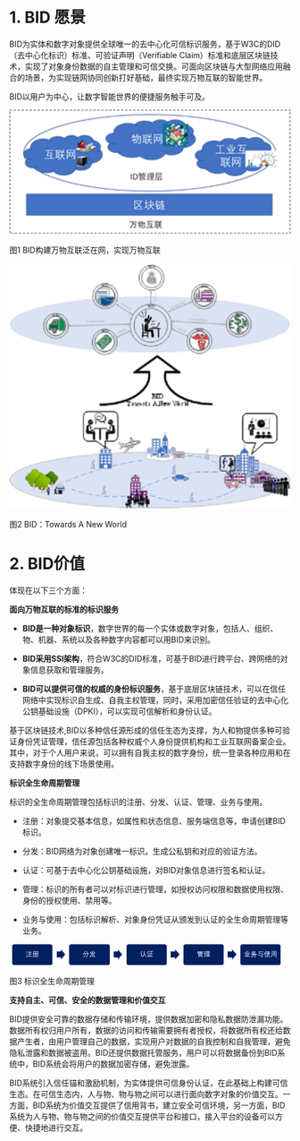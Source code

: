 # 1. BID 愿景
BID为实体和数字对象提供全球唯一的去中心化可信标识服务，基于W3C的DID（去中心化标识）标准、可验证声明（Verifiable Claim）标准和底层区块链技术，实现了对象身份数据的自主管理和可信交换。可面向区块链与大型网络应用融合的场景，为实现链网协同创新打好基础，最终实现万物互联的智能世界。

BID以用户为中心，让数字智能世界的便捷服务触手可及。

![Screenshot](../image/1576738723776.png)

图1  BID构建万物互联泛在网，实现万物互联

![1576739048368](../image/1576739048368.png)

图2 BID：Towards A New  World

# 2. BID价值
体现在以下三个方面：

 **面向万物互联的标准的标识服务**

* **BID是一种对象标识**，数字世界的每一个实体或数字对象，包括人、组织、物、机器、系统以及各种数字内容都可以用BID来识别。

* **BID采用SSI架构**，符合W3C的DID标准，可基于BID进行跨平台、跨网络的对象信息获取和管理服务。

* **BID可以提供可信的权威的身份标识服务**，基于底层区块链技术，可以在信任网络中实现标识自生成、自我主权管理，同时，采用加密信任验证的去中心化公钥基础设施（DPKI），可以实现可信解析和身份认证。

基于区块链技术,BID以多种信任源形成的信任生态为支撑，为人和物提供多种可验证身份凭证管理，信任源包括各种权威个人身份提供机构和工业互联网备案企业。其中，对于个人用户来说，可以拥有自我主权的数字身份，统一登录各种应用和在支持数字身份的线下场景使用。

 **标识全生命周期管理**

标识的全生命周期管理包括标识的注册、分发、认证、管理、业务与使用。

* 注册：对象提交基本信息，如属性和状态信息、服务端信息等，申请创建BID标识。

* 分发：BID网络为对象创建唯一标识。生成公私钥和对应的验证方法。

* 认证：可基于去中心化公钥基础设施，对BID对象信息进行签名和认证。

* 管理：标识的所有者可以对标识进行管理，如授权访问权限和数据使用权限、身份的授权使用、禁用等。

* 业务与使用：包括标识解析、对象身份凭证从颁发到认证的全生命周期管理等业务。

​                  ![1576739421649](../image/1576739421649.png)                                  

   图3  标识全生命周期管理

**支持自主、可信、安全的数据管理和价值交互**

BID提供安全可靠的数据存储和传输环境，提供数据加密和隐私数据防泄漏功能。数据所有权归用户所有，数据的访问和传输需要拥有者授权，将数据所有权还给数据产生者，由用户管理自己的数据，实现用户对数据的自我控制和自我管理，避免隐私泄露和数据被盗用。BID还提供数据托管服务，用户可以将数据备份到BID系统中，BID系统会将用户的数据加密存储，避免泄露。

BID系统引入信任锚和激励机制，为实体提供可信身份认证，在此基础上构建可信生态。在可信生态内，人与物、物与物之间可以进行面向数字对象的价值交互。一方面，BID系统为价值交互提供了信用背书，建立安全可信环境，另一方面，BID系统为人与物、物与物之间的价值交互提供平台和接口，接入平台的设备可以方便、快捷地进行交互。